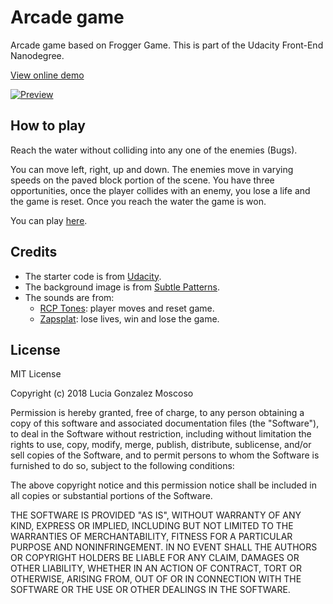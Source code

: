 # Arcade game
Arcade game based on Frogger Game. This is part of the Udacity Front-End Nanodegree.

[View online demo](https://lucia-gm.github.io/arcade-game/)

[![Preview](images/game-preview.gif)](https://lucia-gm.github.io/arcade-game/)

## How to play
Reach the water without colliding into any one of the enemies (Bugs).

You can move left, right, up and down. The enemies move in varying speeds on the paved block portion of the scene. You have three opportunities, once the player collides with an enemy, you lose a life and the game is reset. Once you reach the water the game is won.

You can play [here](https://lucia-gm.github.io/arcade-game/).


## Credits
- The starter code is from [Udacity](https://github.com/udacity/frontend-nanodegree-arcade-game).
- The background image is from [Subtle Patterns](https://www.toptal.com/designers/subtlepatterns/).
- The sounds are from:
    * [RCP Tones](https://rcptones.com/dev_tones/#tab-id-1): player moves and reset game.
    * [Zapsplat](https://www.zapsplat.com/): lose lives, win and lose the game.
    

## License
MIT License

Copyright (c) 2018 Lucia Gonzalez Moscoso

Permission is hereby granted, free of charge, to any person obtaining a copy
of this software and associated documentation files (the "Software"), to deal
in the Software without restriction, including without limitation the rights
to use, copy, modify, merge, publish, distribute, sublicense, and/or sell
copies of the Software, and to permit persons to whom the Software is
furnished to do so, subject to the following conditions:

The above copyright notice and this permission notice shall be included in all
copies or substantial portions of the Software.

THE SOFTWARE IS PROVIDED "AS IS", WITHOUT WARRANTY OF ANY KIND, EXPRESS OR
IMPLIED, INCLUDING BUT NOT LIMITED TO THE WARRANTIES OF MERCHANTABILITY,
FITNESS FOR A PARTICULAR PURPOSE AND NONINFRINGEMENT. IN NO EVENT SHALL THE
AUTHORS OR COPYRIGHT HOLDERS BE LIABLE FOR ANY CLAIM, DAMAGES OR OTHER
LIABILITY, WHETHER IN AN ACTION OF CONTRACT, TORT OR OTHERWISE, ARISING FROM,
OUT OF OR IN CONNECTION WITH THE SOFTWARE OR THE USE OR OTHER DEALINGS IN THE
SOFTWARE.
